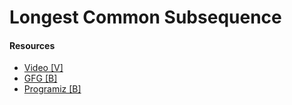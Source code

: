 # Longest Common Subsequence

#### Resources
* [Video [V]](https://www.youtube.com/watch?v=ASoaQq66foQ)
* [GFG [B]](https://www.geeksforgeeks.org/longest-common-subsequence-dp-4/)
* [Programiz [B]](https://www.programiz.com/dsa/longest-common-subsequence)